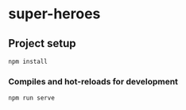# super-heroes

## Project setup
```
npm install
```

### Compiles and hot-reloads for development
```
npm run serve
```

